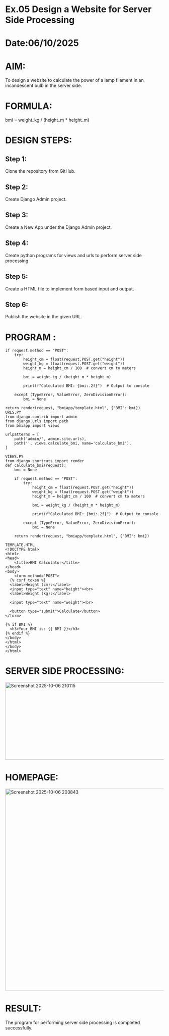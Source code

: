 # Ex.05 Design a Website for Server Side Processing
# Date:06/10/2025
# AIM:
To design a website to calculate the power of a lamp filament in an incandescent bulb in the server side.

# FORMULA:
bmi = weight_kg / (height_m * height_m)

# DESIGN STEPS:
## Step 1:
Clone the repository from GitHub.

## Step 2:
Create Django Admin project.

## Step 3:
Create a New App under the Django Admin project.

## Step 4:
Create python programs for views and urls to perform server side processing.

## Step 5:
Create a HTML file to implement form based input and output.

## Step 6:
Publish the website in the given URL.

# PROGRAM :
```
if request.method == "POST":
    try:
        height_cm = float(request.POST.get("height"))
        weight_kg = float(request.POST.get("weight"))
        height_m = height_cm / 100  # convert cm to meters
        
        bmi = weight_kg / (height_m * height_m)

        print(f"Calculated BMI: {bmi:.2f}")  # Output to console

    except (TypeError, ValueError, ZeroDivisionError):
        bmi = None

return render(request, "bmiapp/template.html", {"BMI": bmi})
URLS.PY
from django.contrib import admin
from django.urls import path
from bmiapp import views

urlpatterns = [
    path('admin/', admin.site.urls),
    path('', views.calculate_bmi, name='calculate_bmi'),
]

VIEWS.PY
from django.shortcuts import render
def calculate_bmi(request):
    bmi = None

    if request.method == "POST":
        try:
            height_cm = float(request.POST.get("height"))
            weight_kg = float(request.POST.get("weight"))
            height_m = height_cm / 100  # convert cm to meters
            
            bmi = weight_kg / (height_m * height_m)

            print(f"Calculated BMI: {bmi:.2f}")  # Output to console

        except (TypeError, ValueError, ZeroDivisionError):
            bmi = None

    return render(request, "bmiapp/template.html", {"BMI": bmi})

TEMPLATE.HTML
<!DOCTYPE html>
<html>
<head>
    <title>BMI Calculator</title>
</head>
<body>
    <form method="POST">
  {% csrf_token %}
  <label>Height (cm):</label>
  <input type="text" name="height"><br>
  <label>Weight (kg):</label>

  <input type="text" name="weight"><br>

  <button type="submit">Calculate</button>
</form>

{% if BMI %}
  <h3>Your BMI is: {{ BMI }}</h3>
{% endif %}
</body>
</html>
</body>
</html>
```
# SERVER SIDE PROCESSING:

<img width="1460" height="245" alt="Screenshot 2025-10-06 210115" src="https://github.com/user-attachments/assets/6c0451d9-8029-447a-b26f-1437dff87c44" />


# HOMEPAGE:

<img width="1234" height="640" alt="Screenshot 2025-10-06 203843" src="https://github.com/user-attachments/assets/0ef7899a-fed0-4ba9-a4d4-e9a1a8568e65" />

# RESULT:
The program for performing server side processing is completed successfully.
